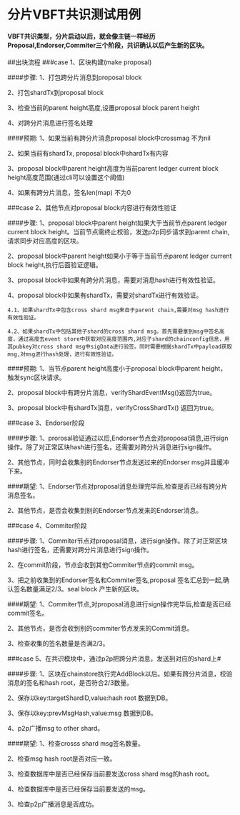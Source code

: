 # 分片VBFT共识测试用例

#### VBFT共识类型，分片启动以后，就会像主链一样经历Proposal,Endorser,Commiter三个阶段，共识确认以后产生新的区块。
##出块流程
###case 1、区块构建(make proposal)

####步骤:
 1、打包跨分片消息到proposal block
 
 2、打包shardTx到proposal block
 
 3、检查当前的parent height高度,设置proposal block parent height
 
 4、对跨分片消息进行签名处理
 
####预期:
1、如果当前有跨分片消息proposal block中crossmag 不为nil

2、如果当前有shardTx, proposal block中shardTx有内容

3、proposal block中parent height高度为当前parent ledger current block height高度范围(通过cli可以设置这个阈值)

4、如果有跨分片消息，签名len(map) 不为0

###case 2、其他节点对proposal block内容进行有效性验证

####步骤:
1、proposal block中parent height如果大于当前节点parent ledger current block height。当前节点需终止校验，发送p2p同步请求到parent chain,请求同步对应高度的区块。

2、proposal block中parent height如果小于等于当前节点parent ledger current block height,执行后面验证逻辑。

3、proposal block中如果有跨分片消息，需要对消息hash进行有效性验证。

4、proposal block中如果有shardTx，需要对shardTx进行有效验证。

	4.1、如果shardTx中包含cross shard msg来自于parent chain,需要对msg hash进行有效性验证。

	4.2、如果shardTx中包括其他子shard的cross shard msg。首先需要拿到msg中签名高度，通过高度去event store中获取对应高度范围内,对应子shard的chainconfig信息，用其pubkey对cross shard msg中sigData进行验签。同时需要根据shardTx中payload获取msg,对msg进行hash处理，进行有效性验证。

####预期:
1、当节点parent height高度小于proposal block中parent height，触发sync区块请求。

2、proposal block中有跨分片消息，verifyShardEventMsg()返回为true。

3、proposal block中有shardTx消息，verifyCrossShardTx() 返回为true。


###case 3、Endorser阶段

####步骤:
1、prorosal验证通过以后,Endorser节点会对proposal消息,进行sign操作。除了对正常区块hash进行签名，还需要对跨分片消息进行sign操作。

2、其他节点，同时会收集别的Endorser节点发送过来的Endorser msg并且缓冲下来。

####期望:
1、Endorser节点对proposal消息处理完毕后,检查是否已经有跨分片消息签名。

2、其他节点，是否会收集到别的Endorser节点发来的Endorser消息。

###case 4、Commiter阶段

####步骤:
1、Commiter节点对proposal消息，进行sign操作。除了对正常区块hash进行签名，还需要对跨分片消息进行sign操作。

2、在commit阶段，节点会收到其他Commiter节点的commit msg。

3、把之前收集到的Endorser签名和Commiter签名,proposal 签名汇总到一起,确认签名数量满足2/3。seal block 产生新的区块。

####期望:
1、Commiter节点,对proposal消息进行sign操作完毕后,检查是否已经commit签名。

2、其他节点，是否会收到别的commiter节点发来的Commit消息。

3、检查收集的签名数量是否满2/3。


###case 5、在共识模块中，通过p2p把跨分片消息，发送到对应的shard上#

####步骤:
1、区块在chainstore执行完AddBlock以后。如果有跨分片消息，校验消息的签名和hash root，是否符合2/3数量。

2、保存以key:targetShardID,value:hash root 数据到DB。

3、保存以key:prevMsgHash,value:msg 数据到DB。

4、p2p广播msg to other shard。

####期望:
1、检查crosss shard msg签名数量。

2、检查msg hash root是否对应一致。

3、检查数据库中是否已经保存当前要发送cross shard msg的hash root。

4、检查数据库中是否已经保存当前要发送的msg。

3、检查p2p广播消息是否成功。

